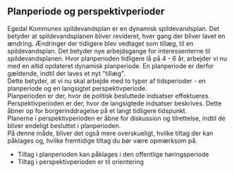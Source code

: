## Planperiode og perspektivperioder

Egedal Kommunes spildevandsplan er en dynamisk spildevandsplan. Det betyder at spildevandsplanen bliver revideret, hver gang der bliver lavet en ændring. Ændringer der tidligere blev vedtaget som tillæg, til en spildevandsplan. Det betyder nye arbejdsgange for interessenterne til spildevandsplanen. Hvor planperioden tidligere lå på 4 - 6 år, arbejder vi nu med en altid opdateret dynamisk planperiode. En planperiode er derfor gældende, indtil der laves et nyt "tillæg".  
Dette betyder, at vi nu skal arbejde med to typer af tidsperioder - en planperiode og en langsigtet perspektivperiode.  
Planperioden er der, hvor de politisk besluttede indsatser effektueres.  
Perspektivperioden er der, hvor de langsigtede indsatser beskrives. Dette åbner op for borgerinddragelse på et langt tidligere tidspunkt.  
Planerne i perspektivperioden er åbne for diskussion og tilrettelse, indtil de bliver endeligt besluttet i planperioden.  
På denne måde, bliver det også mere overskueligt, hvilke tiltag der kan påklages og, hvilke fremtidige tiltag du bør være opmærksom på.

* Tiltag i planperioden kan påklages i den offentlige høringsperiode
* Tiltag i perspektivperioden er til orientering

